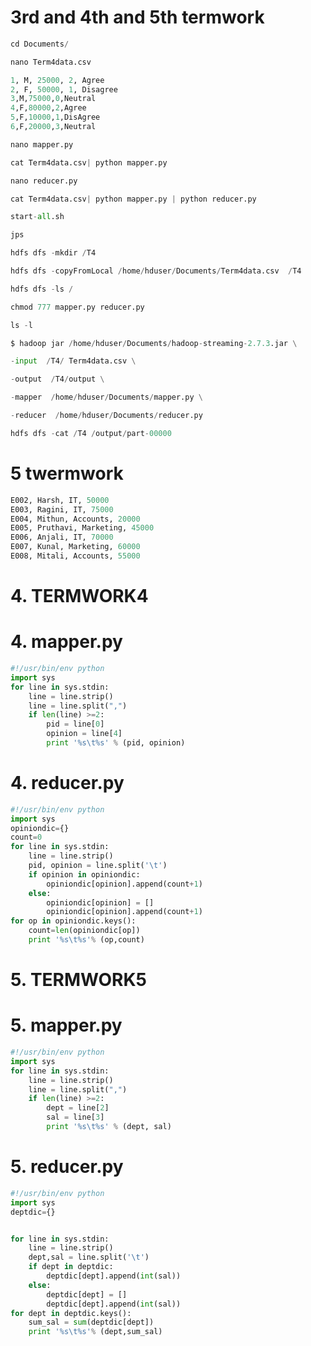 #  3rd and 4th and 5th termwork
```py
cd Documents/
```
```py
nano Term4data.csv
```
```py
1, M, 25000, 2, Agree
2, F, 50000, 1, Disagree
3,M,75000,0,Neutral
4,F,80000,2,Agree
5,F,10000,1,DisAgree
6,F,20000,3,Neutral
```
```py
nano mapper.py 
```
```py
cat Term4data.csv| python mapper.py 
```
```py
nano reducer.py 
```
```py
cat Term4data.csv| python mapper.py | python reducer.py 
```
```py
start-all.sh
```
```py
jps
```
```py
hdfs dfs -mkdir /T4
```
```py
hdfs dfs -copyFromLocal /home/hduser/Documents/Term4data.csv  /T4
```
```py
hdfs dfs -ls /
```
```py
chmod 777 mapper.py reducer.py 
```
```py
ls -l
```
```py
$ hadoop jar /home/hduser/Documents/hadoop-streaming-2.7.3.jar \
```
```py
-input  /T4/ Term4data.csv \
```
```py
-output  /T4/output \
```
```py
-mapper  /home/hduser/Documents/mapper.py \
```
```py
-reducer  /home/hduser/Documents/reducer.py 
```
```py
hdfs dfs -cat /T4 /output/part-00000
```
# 5 twermwork
```py
E002, Harsh, IT, 50000
E003, Ragini, IT, 75000
E004, Mithun, Accounts, 20000 
E005, Pruthavi, Marketing, 45000
E006, Anjali, IT, 70000
E007, Kunal, Marketing, 60000
E008, Mitali, Accounts, 55000
```
# 4. TERMWORK4
# 4. mapper.py

```py
#!/usr/bin/env python
import sys
for line in sys.stdin:
    line = line.strip()
    line = line.split(",")
    if len(line) >=2:
        pid = line[0]
        opinion = line[4]
        print '%s\t%s' % (pid, opinion)
```

# 4. reducer.py

```py
#!/usr/bin/env python
import sys
opiniondic={}
count=0
for line in sys.stdin:
    line = line.strip()
    pid, opinion = line.split('\t')
    if opinion in opiniondic:
        opiniondic[opinion].append(count+1)
    else:
        opiniondic[opinion] = []
        opiniondic[opinion].append(count+1)
for op in opiniondic.keys():
    count=len(opiniondic[op])
    print '%s\t%s'% (op,count)
```


# 5. TERMWORK5
# 5. mapper.py

```py
#!/usr/bin/env python
import sys
for line in sys.stdin:
    line = line.strip()
    line = line.split(",")
    if len(line) >=2:
        dept = line[2]
        sal = line[3]
        print '%s\t%s' % (dept, sal)
```

# 5. reducer.py

```py
#!/usr/bin/env python
import sys
deptdic={}


for line in sys.stdin:
    line = line.strip()
    dept,sal = line.split('\t')
    if dept in deptdic:
        deptdic[dept].append(int(sal))
    else:
        deptdic[dept] = []
        deptdic[dept].append(int(sal))
for dept in deptdic.keys():
    sum_sal = sum(deptdic[dept])
    print '%s\t%s'% (dept,sum_sal)
```
